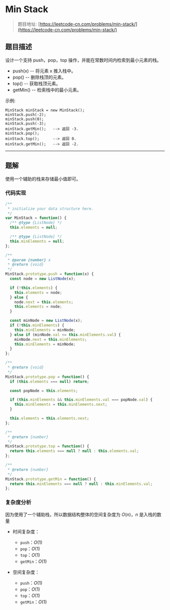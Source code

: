 # Min Stack

> 题目地址: [https://leetcode-cn.com/problems/min-stack/](https://leetcode-cn.com/problems/min-stack/)

## 题目描述

设计一个支持 push，pop，top 操作，并能在常数时间内检索到最小元素的栈。

* push(x) -- 将元素 x 推入栈中。
* pop() -- 删除栈顶的元素。
* top() -- 获取栈顶元素。
* getMin() -- 检索栈中的最小元素。

示例:

```
MinStack minStack = new MinStack();
minStack.push(-2);
minStack.push(0);
minStack.push(-3);
minStack.getMin();   --> 返回 -3.
minStack.pop();
minStack.top();      --> 返回 0.
minStack.getMin();   --> 返回 -2.
```

------

## 题解

使用一个辅助的栈来存储最小值即可。

### 代码实现

```js
/**
 * initialize your data structure here.
 */
var MinStack = function() {
  /** @type {ListNode} */
  this.elements = null;

  /** @type {ListNode} */
  this.minElements = null;
};

/** 
 * @param {number} x
 * @return {void}
 */
MinStack.prototype.push = function(x) {
  const node = new ListNode(x);

  if (!this.elements) {
    this.elements = node;
  } else {
    node.next = this.elements;
    this.elements = node;
  }

  const minNode = new ListNode(x);
  if (!this.minElements) {
    this.minElements = minNode;
  } else if (minNode.val <= this.minElements.val) {
    minNode.next = this.minElements;
    this.minElements = minNode;
  }
};

/**
 * @return {void}
 */
MinStack.prototype.pop = function() {
  if (this.elements === null) return;

  const popNode = this.elements;

  if (this.minElements && this.minElements.val === popNode.val) {
    this.minElements = this.minElements.next;
  }

  this.elements = this.elements.next;
};

/**
 * @return {number}
 */
MinStack.prototype.top = function() {
  return this.elements === null ? null : this.elements.val;
};

/**
 * @return {number}
 */
MinStack.prototype.getMin = function() {
  return this.minElements === null ? null : this.minElements.val;
};

```

### 复杂度分析

因为使用了一个辅助栈，所以数据结构整体的空间复杂度为 $O(n)$，$n$ 是入栈的数量

* 时间复杂度：
  * `push`：$O(1)$
  * `pop`：$O(1)$
  * `top`：$O(1)$
  * `getMin`：$O(1)$

* 空间复杂度：
  * `push`：$O(1)$
  * `pop`：$O(1)$
  * `top`：$O(1)$
  * `getMin`：$O(1)$
